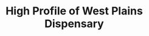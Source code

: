 ---
title: "High Profile of West Plains Dispensary"
url: /west-plains/high-profile-of-west-plains-dispensary/
shop: cannabis
---